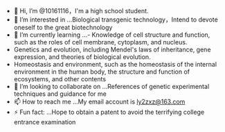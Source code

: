 - 👋 Hi, I’m @10161116，I'm a high school student.
- 👀 I’m interested in ...Biological transgenic technology，Intend to devote oneself to the great biotechnology
- 🌱 I’m currently learning ...- Knowledge of cell structure and function, such as the roles of cell membrane, cytoplasm, and nucleus.
- Genetics and evolution, including Mendel's laws of inheritance, gene expression, and theories of biological evolution.
- Homeostasis and environment, such as the homeostasis of the internal environment in the human body, the structure and function of ecosystems, and other contents
- 💞️ I’m looking to collaborate on ...References of genetic experimental techniques and guidance for me
- 📫 How to reach me ...My email account is ly2zxz@163.com
- ⚡ Fun fact: ...Hope to obtain a patent to avoid the terrifying college entrance examination

<!---
10161116/10161116 is a ✨ special ✨ repository because its `README.md` (this file) appears on your GitHub profile.
You can click the Preview link to take a look at your changes.
--->
